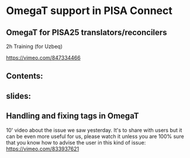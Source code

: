 # OmegaT support in PISA Connect



## OmegaT for PISA25 translators/reconcilers

2h Training (for Uzbeq)
<!-- https://vimeo.com/834410605 -->

https://vimeo.com/847334466

Contents: 
--- 
slides: 
---


## Handling and fixing tags in OmegaT

10' video about the issue we saw yesterday. It's to share with users but it can be even more useful for us, please watch it unless you are 100% sure that you know how to advise the user in this kind of issue:  https://vimeo.com/833937621



